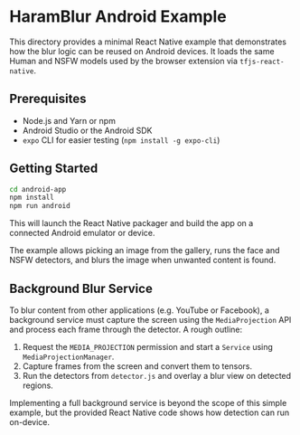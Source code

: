 # HaramBlur Android Example

This directory provides a minimal React Native example that demonstrates how the blur logic can be reused on Android devices. It loads the same Human and NSFW models used by the browser extension via `tfjs-react-native`.

## Prerequisites

-   Node.js and Yarn or npm
-   Android Studio or the Android SDK
-   `expo` CLI for easier testing (`npm install -g expo-cli`)

## Getting Started

```bash
cd android-app
npm install
npm run android
```

This will launch the React Native packager and build the app on a connected Android emulator or device.

The example allows picking an image from the gallery, runs the face and NSFW detectors, and blurs the image when unwanted content is found.

## Background Blur Service

To blur content from other applications (e.g. YouTube or Facebook), a background service must capture the screen using the `MediaProjection` API and process each frame through the detector. A rough outline:

1. Request the `MEDIA_PROJECTION` permission and start a `Service` using `MediaProjectionManager`.
2. Capture frames from the screen and convert them to tensors.
3. Run the detectors from `detector.js` and overlay a blur view on detected regions.

Implementing a full background service is beyond the scope of this simple example, but the provided React Native code shows how detection can run on-device.
